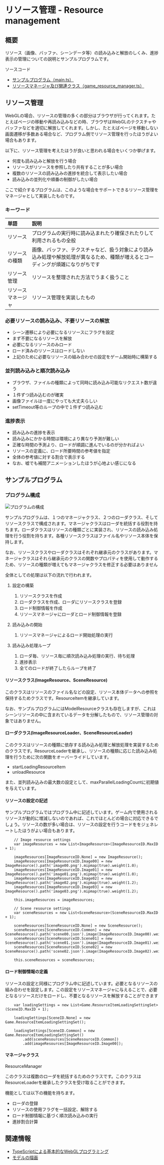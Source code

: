 # リソース管理 - Resource management

## 概要

リソース（画像、バッファ、シーンデータ等）の読み込みと解放のしくみ、進捗表示の管理についての説明とサンプルプログラムです。 

ソースコード

- [サンプルプログラム（main.ts）](./main.ts)  
- [リソースマネージャ及び関連クラス（game_resource_manager.ts）](../tips_core/game_resource_manager.ts)


## リソース管理

WebGLの場合、リソースの管理の多くの部分はブラウザが行ってくれます。たとえばページの移動や再読み込みなどの時、ブラウザはWebGLのテクスチャやバッファなどを適切に解放してくれます。しかし、たとえばページを移動しない画面遷移が多数ある場合など、プログラム側でリソース管理を行ったほうがよい場合もあります。

以下に、リソース管理を考えたほうが良いと思われる場合をいくつか挙げます。

- 何度も読み込みと解放を行う場合
- リソースがリソースを参照したり共有することが多い場合
- 複数のリソースの読み込みの進捗を統合して表示したい場合
- 読み込みの並列化や順番の制御がしたい場合

ここで紹介するプログラムは、このような場合をサポートできるリソース管理をマネージャとして実装したものです。

### キーワード

|単語|説明|
|:-----------------|:-------------------------|
|リソース|プログラムの実行時に読み込まれたり確保されたりして利用されるもの全般|
|リソースの種類|画像、バッファ、テクスチャなど、扱う対象により読み込み処理や解放処理が異なるため、種類が増えるとコーディングが煩雑になりがちです|
|リソース管理|リソースを整理された方法でうまく扱うこと|
|リソースマネージャ|リソース管理を実装したもの|


### 必要リソースの読み込み、不要リソースの解放

- シーン遷移により必要になるリソースにフラグを設定
- まず不要になるリソースを解放
- 必要になるリソースのみロード
- ロード済みのリソースはロードしない
- 上記のために必要なリソースの組み合わせの設定をゲーム開始時に構築する


### 並列読み込みと順次読み込み

- ブラウザ、ファイルの種類によって同時に読み込み可能なリクエスト数が違う
- １件ずつ読み込むのが確実
- 画像ファイルは一度にやっても大丈夫らしい
- setTimeout等のループの中で１件ずつ読み込む


### 進捗表示

- 読み込みの進捗を表示
- 読み込みにかかる時間は環境により異なり予測が難しい
- 正確な時間の予測より、ロードが順調に進んでいるのが分かればよい
- リソースの定義に、ロード所要時間の参考値を指定
- 全体の参考値に対する割合で表示する
- なお、嘘でも補間アニメーションしたほうが心地よい感じになる


## サンプルプログラム

### プログラム構成

![プログラムの構成](figure_image01.png)

サンプルプログラムは、１つのマネージャクラス、２つのローダクラス、そしてリソースクラスで構成されます。マネージャクラスはローダを統括する役割を持ちます。ローダクラスはリソースの種類ごとに実装され、リソースの読み込み処理を行う役割を持ちます。各種リソースクラスはファイル名やリソース本体を保持します。

なお、リソースクラスやローダクラスはそれぞれ継承元のクラスがあります。マネージャクラスはそれら継承元のクラスの関数やプロパティを使用して動作するため、リソースの種類が増えてもマネージャクラスを修正する必要はありません

全体としての処理は以下の流れで行われます。

1. 設定の構築
    1. リソースクラスを作成
    2. ローダクラスを作成、ローダにリソースクラスを登録
    3. ロード制御情報を作成
    4. リソースマネージャにローダとロード制御情報を登録

2. 読み込みの開始
    1. リソースマネージャによるロード開始処理の実行

3. 読み込み処理ループ
    1. ローダ毎、リソース毎に順次読み込み処理の実行、待ち処理
    2. 進捗表示
    3. 全てのロードが終了したらループを終了


#### リソースクラス(ImageResource、SceneResource)


このクラスはリソースのファイル名などの設定、リソース本体データへの参照を保持するためクラスです。ResourceItemを継承しています。

なお、サンプルプログラムにはModelResourceクラスも存在しますが、これはシーンリソースの中に含まれているデータを分解したもので、リソース管理の対象ではありません。

#### ローダクラス(ImageResourceLoader、SceneResourceLoader)

このクラスはリソースの種類に依存する読み込み処理と解放処理を実装するためのクラスです。ResourceLoaderを継承し、リソースの種類に応じた読み込み処理を行うために次の関数をオーバーライドしています。

- startLoadingResourceItem
- unloadResource

また、並列読み込みの最大数の設定として、maxParallelLoadingCountに初期値を与えています。


#### リソースの設定の記述

サンプルプログラムではプログラム中に記述しています。ゲーム内で使用されるリソースが動的に増減しないのであれば、これでほとんどの場合に対応できるでしょう。リソースの数が多い場合は、リソースの設定を行うコードををジェネレートしたほうがよい場合もあります。

```
	// Image resource settings
	var imageResources = new List<ImageResource>(ImageResourceID.MaxID + 1);

	imageResources[ImageResourceID.None] = new ImageResource();
	imageResources[ImageResourceID.Image00] = new ImageResource().path('image00.png').mipmap(true).weight(1.0);
	imageResources[ImageResourceID.Image01] = new ImageResource().path('image01.png').mipmap(true).weight(1.0);
	imageResources[ImageResourceID.Image02] = new ImageResource().path('image02.png').mipmap(true).weight(1.2);
	imageResources[ImageResourceID.Image03] = new ImageResource().path('image03.png').mipmap(true).weight(1.2);

	this.imageResources = imageResources;

	// Scene resource settings
	var sceneResources = new List<SceneResource>(SceneResourceID.MaxID + 1);

	sceneResources[SceneResourceID.None] = new SceneResource();
	sceneResources[SceneResourceID.Common] = new SceneResource().path('scene00.json').image(ImageResourceID.Image00).weight(1.0);
	sceneResources[SceneResourceID.Scene01] = new SceneResource().path('scene01.json').image(ImageResourceID.Image01).weight(1.0);
	sceneResources[SceneResourceID.Scene02] = new SceneResource().path('scene02.json').image(ImageResourceID.Image02).weight(1.0);

	this.sceneResources = sceneResources;
```


#### ロード制御情報の定義

リソースの設定と同様にプログラム中に記述しています。必要となるリソースの組み合わせを設定します。この設定をリソースマネージャに与えることで、必要となるリソースだけをロードし、不要となるリソースを解放することができます

```
    var loadingSettings = new List<Game.ResourceItemLoadingSettingSet>(SceneID.MaxID + 1);

    loadingSettings[SceneID.None] = new Game.ResourceItemLoadingSettingSet();

    loadingSettings[SceneID.Common] = new Game.ResourceItemLoadingSettingSet()
        .add(sceneResources[SceneResourceID.Common])
        .add(imageResources[ImageResourceID.Image00]);
```


#### マネージャクラス

ResourceManager

このクラスは複数のローダを統括するためのクラスです。このクラスはResourceLoaderを継承したクラスを受け取ることができます。

機能としては以下の機能を持ちます。

- ローダの登録
- リソースの使用フラグを一括設定、解除する
- ロード制御情報に基づく順次読み込みの実行
- 進捗割合計算


## 関連情報
- [TypeScriptによる基本的なWebGLプログラミング](./basic_webgl_ts/)
- [モデルの描画](../basic_model_drawing/)
